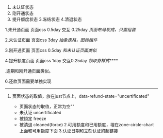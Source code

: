
1. 未认证状态
2. 刚开通状态
3. 提升额度状态
3.冻结状态
4.清退状态

1.未开通页面 页面css 0.5day 交互 0.25day  *页面布局现成，只需组装*

2.未认证页面 页面css 3day   *抽象表格，图标组件*

3.刚开通页面  页面css 0.5day *和未认证页面类似*



4.提升额度页面  页面css 1day  交互0.25day *领取劵样式*****

.逾期和刚开通页面类似。

6.还款页面需要单独实现

****
1. 页面状态的取值，放在just节点上，data-refund-state="uncertificated"

	* 页面状态的取值，正常为空""
	* 未认证  uncertificated
	* 被锁定   freeze
	* 被清退    cleaned(force)
2.可用额度和已用额度，埋在zone-circle-chart上面和可用额度下面
3.认证日期和立刻认证的超链接	
	
